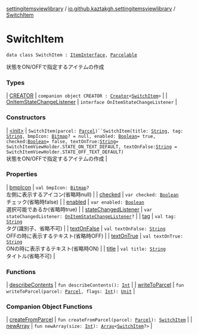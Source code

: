 [settingitemsviewlibrary](../../index.md) / [io.github.kaztakgh.settingitemsviewlibrary](../index.md) / [SwitchItem](./index.md)

# SwitchItem

`data class SwitchItem : `[`ItemInterface`](../-item-interface/index.md)`, `[`Parcelable`](https://developer.android.com/reference/android/os/Parcelable.html)

状態をON/OFFで指定するアイテムの作成

### Types

| [CREATOR](-c-r-e-a-t-o-r/index.md) | `companion object CREATOR : `[`Creator`](https://developer.android.com/reference/android/os/Parcelable/Creator.html)`<`[`SwitchItem`](./index.md)`>` |
| [OnItemStateChangeListener](-on-item-state-change-listener/index.md) | `interface OnItemStateChangeListener` |

### Constructors

| [&lt;init&gt;](-init-.md) | `SwitchItem(parcel: `[`Parcel`](https://developer.android.com/reference/android/os/Parcel.html)`)``SwitchItem(title: `[`String`](https://kotlinlang.org/api/latest/jvm/stdlib/kotlin/-string/index.html)`, tag: `[`String`](https://kotlinlang.org/api/latest/jvm/stdlib/kotlin/-string/index.html)`, bmpIcon: `[`Bitmap`](https://developer.android.com/reference/android/graphics/Bitmap.html)`? = null, enabled: `[`Boolean`](https://kotlinlang.org/api/latest/jvm/stdlib/kotlin/-boolean/index.html)` = true, checked: `[`Boolean`](https://kotlinlang.org/api/latest/jvm/stdlib/kotlin/-boolean/index.html)` = false, textOnTrue: `[`String`](https://kotlinlang.org/api/latest/jvm/stdlib/kotlin/-string/index.html)` = SwitchItemViewHolder.STATE_ON_TEXT_DEFAULT, textOnFalse: `[`String`](https://kotlinlang.org/api/latest/jvm/stdlib/kotlin/-string/index.html)` = SwitchItemViewHolder.STATE_OFF_TEXT_DEFAULT)`<br>状態をON/OFFで指定するアイテムの作成 |

### Properties

| [bmpIcon](bmp-icon.md) | `val bmpIcon: `[`Bitmap`](https://developer.android.com/reference/android/graphics/Bitmap.html)`?`<br>左側に表示するアイコン(省略時null) |
| [checked](checked.md) | `var checked: `[`Boolean`](https://kotlinlang.org/api/latest/jvm/stdlib/kotlin/-boolean/index.html)<br>チェック(省略時false) |
| [enabled](enabled.md) | `var enabled: `[`Boolean`](https://kotlinlang.org/api/latest/jvm/stdlib/kotlin/-boolean/index.html)<br>選択可能であるか(省略時true) |
| [stateChangedListener](state-changed-listener.md) | `var stateChangedListener: `[`OnItemStateChangeListener`](-on-item-state-change-listener/index.md)`?` |
| [tag](tag.md) | `val tag: `[`String`](https://kotlinlang.org/api/latest/jvm/stdlib/kotlin/-string/index.html)<br>タグ(識別子、省略不可) |
| [textOnFalse](text-on-false.md) | `val textOnFalse: `[`String`](https://kotlinlang.org/api/latest/jvm/stdlib/kotlin/-string/index.html)<br>OFFの時に表示するテキスト(省略時OFF) |
| [textOnTrue](text-on-true.md) | `val textOnTrue: `[`String`](https://kotlinlang.org/api/latest/jvm/stdlib/kotlin/-string/index.html)<br>ONの時に表示するテキスト(省略時ON) |
| [title](title.md) | `val title: `[`String`](https://kotlinlang.org/api/latest/jvm/stdlib/kotlin/-string/index.html)<br>タイトル(省略不可) |

### Functions

| [describeContents](describe-contents.md) | `fun describeContents(): `[`Int`](https://kotlinlang.org/api/latest/jvm/stdlib/kotlin/-int/index.html) |
| [writeToParcel](write-to-parcel.md) | `fun writeToParcel(parcel: `[`Parcel`](https://developer.android.com/reference/android/os/Parcel.html)`, flags: `[`Int`](https://kotlinlang.org/api/latest/jvm/stdlib/kotlin/-int/index.html)`): `[`Unit`](https://kotlinlang.org/api/latest/jvm/stdlib/kotlin/-unit/index.html) |

### Companion Object Functions

| [createFromParcel](create-from-parcel.md) | `fun createFromParcel(parcel: `[`Parcel`](https://developer.android.com/reference/android/os/Parcel.html)`): `[`SwitchItem`](./index.md) |
| [newArray](new-array.md) | `fun newArray(size: `[`Int`](https://kotlinlang.org/api/latest/jvm/stdlib/kotlin/-int/index.html)`): `[`Array`](https://kotlinlang.org/api/latest/jvm/stdlib/kotlin/-array/index.html)`<`[`SwitchItem`](./index.md)`?>` |

